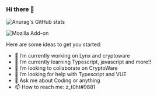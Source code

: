 ### Hi there 👋

![Anurag's GitHub stats](https://github-readme-stats.vercel.app/api?username=zinedinarnaut&theme=prussian&show_icons=true)

<img alt="Mozilla Add-on" src="https://img.shields.io/amo/users/Zinedinarnaut">

Here are some ideas to get you started:

- 🔭 I’m currently working on Lynx and cryptoware
- 🌱 I’m currently learning Typescript, javascript and more!!
- 👯 I’m looking to collaborate on CryptoWare
- 🤔 I’m looking for help with Typescript and VUE
- 💬 Ask me about Coding or anything
- 📫 How to reach me: z_t0ht#9881

